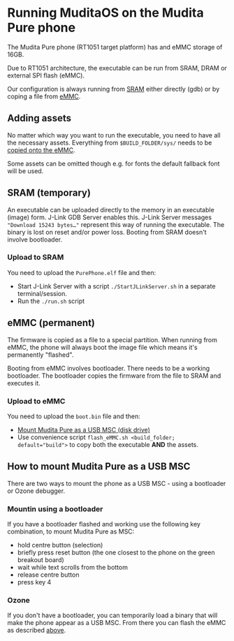 # Running MuditaOS on the Mudita Pure phone

The Mudita Pure phone (RT1051 target platform) has and eMMC storage of 16GB.

Due to RT1051 architecture, the executable can be run from SRAM, DRAM or external SPI flash (eMMC).

Our configuration is always running from [SRAM](#SRAM-(temporary)) either directly (gdb) or by coping a file from [eMMC](#eMMC-(permanent)). 

## Adding assets

No matter which way you want to run the executable, you need to have all the necessary assets.
Everything from `$BUILD_FOLDER/sys/` needs to be [copied onto the eMMC](#eMMC-(permanent)).

Some assets can be omitted though e.g. for fonts the default fallback font will be used.  

## SRAM (temporary)

An executable can be uploaded directly to the memory in an executable (image) form. J-Link GDB Server enables this. J-Link Server messages `"Download 15243 bytes…"` represent this way of running the executable. The binary is lost on reset and/or power loss. Booting from SRAM doesn't involve bootloader.

### Upload to SRAM

You need to upload the `PurePhone.elf` file and then:

- Start J-Link Server with a script `./StartJLinkServer.sh` in a separate terminal/session.
- Run the `./run.sh` script

## eMMC (permanent)

The firmware is copied as a file to a special partition. When running from eMMC, the phone will always boot the image file which means it's permanently "flashed".

Booting from eMMC involves bootloader. There needs to be a working bootloader. The bootloader copies the firmware from the file to SRAM and executes it.

### Upload to eMMC

You need to upload the `boot.bin` file and then:

- [Mount Mudita Pure as a USB MSC (disk drive)](#How-to-mount-Mudita-Pure-as-a-USB-MSC)
- Use convenience script `flash_eMMC.sh <build_folder; default="build">` to copy both the executable **AND** the assets.

## How to mount Mudita Pure as a USB MSC

There are two ways to mount the phone as a USB MSC - using a bootloader or Ozone debugger.

### Mountin using a bootloader

If you have a bootloader flashed and working use the following key combination, to mount Mudita Pure as MSC:

- hold centre button (selection)
- briefly press reset button (the one closest to the phone on the green breakout board)
- wait while text scrolls from the bottom
- release centre button
- press key 4

### Ozone

If you don't have a bootloader, you can temporarily load a binary that will make the phone appear as a USB MSC. From there you can flash the eMMC as described [above](#Upload-to-eMMC).